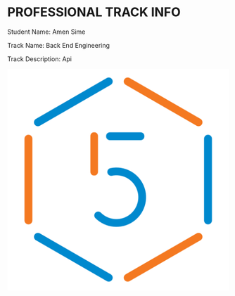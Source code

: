 # PROFESSIONAL TRACK INFO

Student Name: Amen Sime

Track Name: Back End Engineering

Track Description: Api

![MSD Logo](assets/logo-small.png "MSD Logo") 

